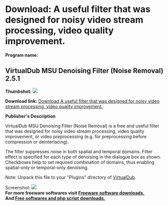 # Download: A useful filter that was designed for noisy video stream processing, video quality improvement.

**Program name:**

## VirtualDub MSU Denoising Filter (Noise Removal) 2.5.1

  
**Thumbshot:** ![](http://www.freewarefiles.com/screenshot/msudenoise_md.gif)   
  
**Download link:** [Download A useful filter that was designed for noisy video stream processing, video quality improvement.](http://freesoftwares.boysofts.com/VirtualDub-MSU-Denoising-Filter-Noise-Removal_program_18779.html)  
  


**Publisher's Description**  
  


VirtualDub MSU Denoising Filter (Noise Removal) is a free and useful filter that was designed for noisy video stream processing, video quality improvement, or video preprocessing (e.g. for preprocessing before compression or deinterlacing). 

The filter suppresses noise in both spatial and temporal domains. Filter effect is specified for each type of denoising in the dialogue box as shown. Checkboxes help to set required combination of domains, thus enabling spatial-only or temporal-only denoising.

Note: Unpack this file to your "Plugins" directory of [VirtualDub](http://www.freewarefiles.com/program_6_74_14146.html). 

  
  
Screenshot: ![](http://www.freewarefiles.com/screenshot/msudenoise.gif)   
**For more freeware softwares visit [Freeware software downloads.](http://freesoftwares.boysofts.com/)**   
**And [Free softwares and php script downloads.](http://www.boysofts.com/)**
